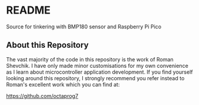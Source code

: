 # README

Source for tinkering with BMP180 sensor and Raspberry Pi Pico 

## About this Repository

The vast majority of the code in this repository is the work of Roman Shevchik. I have only made minor customisations for
my own convenience as I learn about microcontroller application development. If you find yourself looking around this 
repository, I strongly recommend you refer instead to Roman's excellent work which you can find at:

https://github.com/octaprog7
